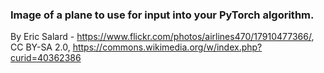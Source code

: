 ### Image of a plane to use for input into your PyTorch algorithm.
By Eric Salard - https://www.flickr.com/photos/airlines470/17910477366/, CC BY-SA 2.0, https://commons.wikimedia.org/w/index.php?curid=40362386
